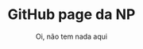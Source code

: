 <html>
	<body>
		<center><h1>GitHub page da NP</h1></center>
		<center><p>Oi, não tem nada aqui</p><center>
	</body>
</html>
